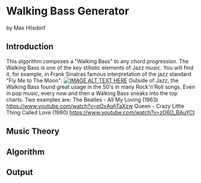 # Walking Bass Generator
by Max Hilsdorf

## Introduction
This algorithm composes a "Walking Bass" to any chord progression. The Walking Bass is one of the key stilistic elements of Jazz music.
You will find it, for example, in Frank Sinatras famous interpretation of the jazz standard "Fly Me to The Moon":
[![IMAGE ALT TEXT HERE](https://hitparade.ch/song/Frank-Sinatra/Fly-Me-To-The-Moon-(In-Other-Words)-139532)](https://www.youtube.com/watch?v=mQR0bXO_yI8)
Outside of Jazz, the Walking Bass found great usage in the 50's in many Rock'n'Roll songs. 
Even in pop music, every now and then a Walking Bass sneaks into the top charts. Two examples are:
The Beatles - All My Loving (1963)
https://www.youtube.com/watch?v=pOxAqhTaXzw
Queen - Crazy Little Thing Called Love (1980)
https://www.youtube.com/watch?v=zO6D_BAuYCI

## Music Theory

## Algorithm

## Output
